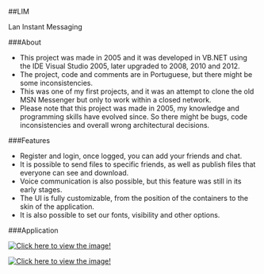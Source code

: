 ##LIM

Lan Instant Messaging

###About

- This project was made in 2005 and it was developed in VB.NET using the IDE Visual Studio 2005, later upgraded to 2008, 2010 and 2012.
- The project, code and comments are in Portuguese, but there might be some inconsistencies.
- This was one of my first projects, and it was an attempt to clone the old MSN Messenger but only to work within a closed network.
- Please note that this project was made in 2005, my knowledge and programming skills have evolved since. So there might be bugs, code inconsistencies and overall wrong architectural decisions.

###Features

- Register and login, once logged, you can add your friends and chat.
- It is possible to send files to specific friends, as well as publish files that everyone can see and download.
- Voice communication is also possible, but this feature was still in its early stages.
- The UI is fully customizable, from the position of the containers to the skin of the application.
- It is also possible to set our fonts, visibility and other options.

###Application

[![Click here to view the image!](http://s27.postimg.org/ivhavrfab/login.jpg)](http://s27.postimg.org/ivhavrfab/login.jpg)

[![Click here to view the image!](http://s17.postimg.org/p8fdoobov/main.jpg)](http://s17.postimg.org/p8fdoobov/main.jpg)
